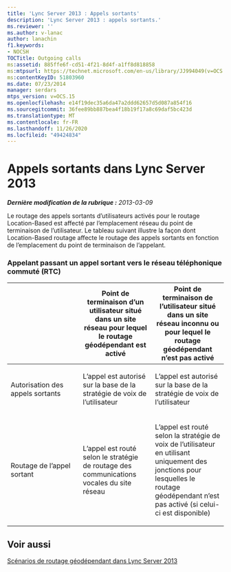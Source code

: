 ```yaml
---
title: 'Lync Server 2013 : Appels sortants'
description: 'Lync Server 2013 : appels sortants.'
ms.reviewer: ''
ms.author: v-lanac
author: lanachin
f1.keywords:
- NOCSH
TOCTitle: Outgoing calls
ms:assetid: 885ffe6f-cd51-4f21-8d4f-a1ff8d818858
ms:mtpsurl: https://technet.microsoft.com/en-us/library/JJ994049(v=OCS.15)
ms:contentKeyID: 51803960
ms.date: 07/23/2014
manager: serdars
mtps_version: v=OCS.15
ms.openlocfilehash: e14f19dec35a6da47a2ddd62657d5d087a854f16
ms.sourcegitcommit: 36fee89bb887bea4f18b19f17a8c69daf5bc423d
ms.translationtype: MT
ms.contentlocale: fr-FR
ms.lasthandoff: 11/26/2020
ms.locfileid: "49424834"
---
```

# <a name="outgoing-calls-in-lync-server-2013"></a>Appels sortants dans Lync Server 2013

<div data-xmlns="http://www.w3.org/1999/xhtml">

<div class="topic" data-xmlns="http://www.w3.org/1999/xhtml" data-msxsl="urn:schemas-microsoft-com:xslt" data-cs="https://msdn.microsoft.com/">

<div data-asp="https://msdn2.microsoft.com/asp">



</div>

<div id="mainSection">

<div id="mainBody">

<span> </span>

_**Dernière modification de la rubrique :** 2013-03-09_

Le routage des appels sortants d’utilisateurs activés pour le routage Location-Based est affecté par l’emplacement réseau du point de terminaison de l’utilisateur. Le tableau suivant illustre la façon dont Location-Based routage affecte le routage des appels sortants en fonction de l’emplacement du point de terminaison de l’appelant.

### <a name="caller-placing-an-outbound-call-to-the-pstn"></a>Appelant passant un appel sortant vers le réseau téléphonique commuté (RTC)

<table>
<colgroup>
<col style="width: 33%" />
<col style="width: 33%" />
<col style="width: 33%" />
</colgroup>
<thead>
<tr class="header">
<th></th>
<th>Point de terminaison d’un utilisateur situé dans un site réseau pour lequel le routage géodépendant est activé</th>
<th>Point de terminaison de l’utilisateur situé dans un site réseau inconnu ou pour lequel le routage géodépendant n’est pas activé</th>
</tr>
</thead>
<tbody>
<tr class="odd">
<td><p>Autorisation des appels sortants</p></td>
<td><p>L’appel est autorisé sur la base de la stratégie de voix de l’utilisateur</p></td>
<td><p>L’appel est autorisé sur la base de la stratégie de voix de l’utilisateur</p></td>
</tr>
<tr class="even">
<td><p>Routage de l’appel sortant</p></td>
<td><p>L’appel est routé selon le stratégie de routage des communications vocales du site réseau</p></td>
<td><p>L’appel est routé selon la stratégie de voix de l’utilisateur en utilisant uniquement des jonctions pour lesquelles le routage géodépendant n’est pas activé (si celui-ci est disponible)</p></td>
</tr>
</tbody>
</table>


<div>

## <a name="see-also"></a>Voir aussi


[Scénarios de routage géodépendant dans Lync Server 2013](lync-server-2013-scenarios-for-location-based-routing.md)  
  

</div>

</div>

<span> </span>

</div>

</div>

</div>

